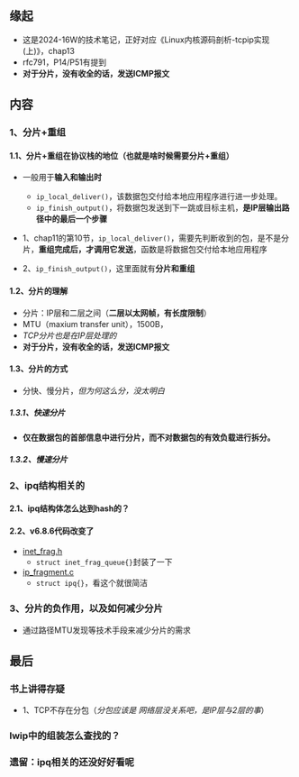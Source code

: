 ## 缘起

+ 这是2024-16W的技术笔记，正好对应《Linux内核源码剖析-tcpip实现(上)》，chap13
+ rfc791，P14/P51有提到
+ **对于分片，没有收全的话，发送ICMP报文**

## 内容

### 1、分片+重组

#### 1.1、分片+重组在协议栈的地位（也就是啥时候需要分片+重组）

+ 一般用于**输入和输出时**
  + `ip_local_deliver()`，该数据包交付给本地应用程序进行进一步处理。
  + `ip_finish_output()`，将数据包发送到下一跳或目标主机，**是IP层输出路径中的最后一个步骤**

+ 1、chap11的第10节，`ip_local_deliver()`，需要先判断收到的包，是不是分片，**重组完成后，才调用它发送**，函数是将数据包交付给本地应用程序
+ 2、`ip_finish_output()`，这里面就有**分片和重组**

#### 1.2、分片的理解

+ 分片：IP层和二层之间（**二层以太网帧，有长度限制**）
+ MTU（maxium transfer unit），1500B，
+ *TCP分片也是在IP层处理的*
+ **对于分片，没有收全的话，发送ICMP报文**

#### 1.3、分片的方式

+ 分快、慢分片，*但为何这么分，没太明白*

##### 1.3.1、快速分片

+ **仅在数据包的首部信息中进行分片，而不对数据包的有效负载进行拆分。**

##### 1.3.2、慢速分片

### 2、ipq结构相关的

#### 2.1、ipq结构体怎么达到hash的？

#### 2.2、v6.8.6代码改变了

+ [inet_frag.h](https://elixir.bootlin.com/linux/v6.8.6/source/include/net/inet_frag.h)
  + `struct inet_frag_queue{}`封装了一下
+ [ip_fragment.c](https://elixir.bootlin.com/linux/v6.8.6/source/net/ipv4/ip_fragment.c)
  + `struct ipq{}`，看这个就很简洁

### 3、分片的负作用，以及如何减少分片

+ 通过路径MTU发现等技术手段来减少分片的需求

## 最后

### 书上讲得存疑

+ 1、TCP不存在分包（*分包应该是 网络层没关系吧，是IP层与2层的事*）

### lwip中的组装怎么查找的？

### 遗留：ipq相关的还没好好看呢